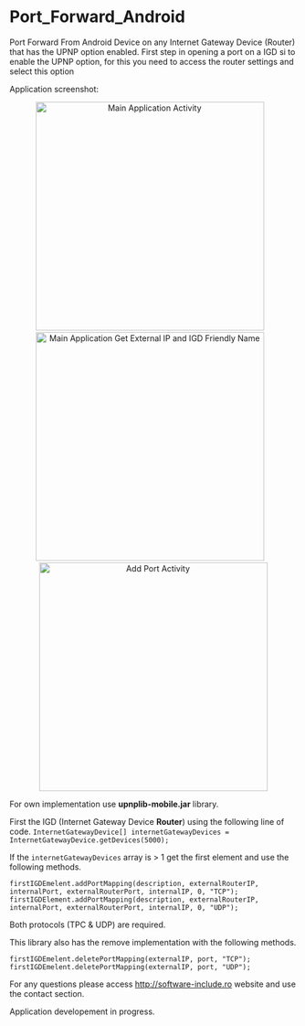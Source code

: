 Port_Forward_Android
====================

Port Forward From Android Device on any Internet Gateway Device (Router) that has the UPNP option enabled.
First step in opening a port on a IGD si to enable the UPNP option, for this you need to access the router settings and select this option


Application screenshot:
<center>
<img alt="Main Application Activity" src="https://github.com/ManolescuSebastian/Port_Forward_Android/blob/master/screenshots/main__app_activity.png" height="400px" />&nbsp;&nbsp;&nbsp;
<img alt="Main Application Get External IP and IGD Friendly Name" src="https://github.com/ManolescuSebastian/Port_Forward_Android/blob/master/screenshots/search_progress_bar_main.png" height="400px"/>&nbsp;&nbsp;&nbsp;
<img alt="Add Port Activity" src="https://github.com/ManolescuSebastian/Port_Forward_Android/blob/master/screenshots/add_port_activity.png" height="400px"/></center>

For own implementation use **upnplib-mobile.jar** library.

First the IGD (Internet Gateway Device **Router**) using the following line of code.
`InternetGatewayDevice[] internetGatewayDevices = InternetGatewayDevice.getDevices(5000);`

If the `internetGatewayDevices` array is  > 1 get the first element and use the following methods.

    firstIGDEmelent.addPortMapping(description, externalRouterIP, internalPort, externalRouterPort, internalIP, 0, "TCP");
    firstIGDElement.addPortMapping(description, externalRouterIP, internalPort, externalRouterPort, internalIP, 0, "UDP");

Both protocols (TPC & UDP) are required.

This library also has the remove implementation with the following methods.

    firstIGDEmelent.deletePortMapping(externalIP, port, "TCP");
    firstIGDEmelent.deletePortMapping(externalIP, port, "UDP");



For any questions please access http://software-include.ro website and use the contact section.


Application developement in progress.

